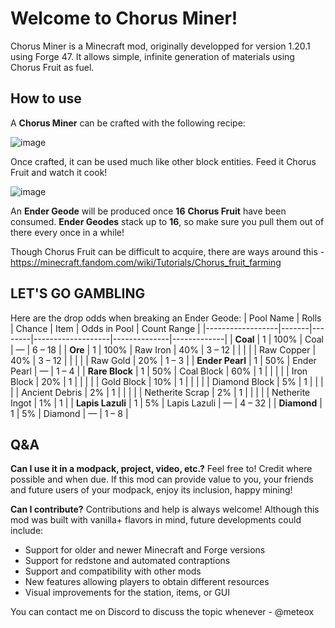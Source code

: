 # Welcome to Chorus Miner!

Chorus Miner is a Minecraft mod, originally developped for version 1.20.1 using Forge 47. It allows simple, infinite generation of materials using Chorus Fruit as fuel.

## How to use
A **Chorus Miner** can be crafted with the following recipe:

![image](https://github.com/user-attachments/assets/28143d09-642c-46b9-b417-0810dbfbbf59)

Once crafted, it can be used much like other block entities. Feed it Chorus Fruit and watch it cook!

![image](https://github.com/user-attachments/assets/22a0e566-b5aa-424e-8fa5-4f937508747a)


An **Ender Geode** will be produced once **16** **Chorus Fruit** have been consumed. **Ender Geodes** stack up to **16**, so make sure you pull them out of there every once in a while!  

Though Chorus Fruit can be difficult to acquire, there are ways around this - https://minecraft.fandom.com/wiki/Tutorials/Chorus_fruit_farming

## LET'S GO GAMBLING
Here are the drop odds when breaking an Ender Geode:
| Pool Name        | Rolls | Chance | Item              | Odds in Pool | Count Range |
|------------------|-------|--------|-------------------|--------------|-------------|
| **Coal**         | 1     | 100%   | Coal              | —            | 6 – 18      |
| **Ore**          | 1     | 100%   | Raw Iron          | 40%          | 3 – 12      |
|                  |       |        | Raw Copper        | 40%          | 3 – 12      |
|                  |       |        | Raw Gold          | 20%          | 1 – 3       |
| **Ender Pearl**  | 1     | 50%    | Ender Pearl       | —            | 1 – 4       |
| **Rare Block**   | 1     | 50%    | Coal Block        | 60%          | 1           |
|                  |       |        | Iron Block        | 20%          | 1           |
|                  |       |        | Gold Block        | 10%          | 1           |
|                  |       |        | Diamond Block     | 5%           | 1           |
|                  |       |        | Ancient Debris    | 2%           | 1           |
|                  |       |        | Netherite Scrap   | 2%           | 1           |
|                  |       |        | Netherite Ingot   | 1%           | 1           |
| **Lapis Lazuli** | 1     | 5%     | Lapis Lazuli      | —            | 4 – 32      |
| **Diamond**      | 1     | 5%     | Diamond           | —            | 1 – 8       |


## Q&A
**Can I use it in a modpack, project, video, etc.?**
Feel free to! Credit where possible and when due. If this mod can provide value to you, your friends and future users of your modpack, enjoy its inclusion, happy mining!

**Can I contribute?**
Contributions and help is always welcome! Although this mod was built with vanilla+ flavors in mind, future developments could include:

 - Support for older and newer Minecraft and Forge versions
 - Support for redstone and automated contraptions
 - Support and compatibility with other mods
 - New features allowing players to obtain different resources
 - Visual improvements for the station, items, or GUI

You can contact me on Discord to discuss the topic whenever - @meteox
